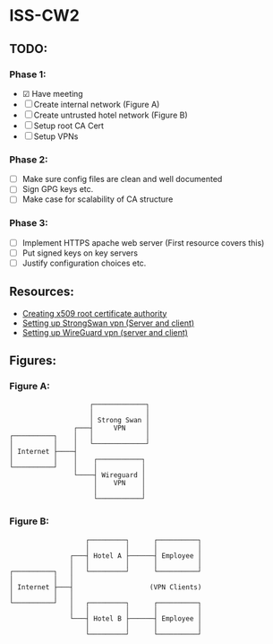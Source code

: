 # ISS-CW2

## TODO:

### Phase 1:
- ☑ Have meeting
- ☐ Create internal network (Figure A)
- ☐ Create untrusted hotel network (Figure B)
- ☐ Setup root CA Cert
- ☐ Setup VPNs

### Phase 2:
- ☐ Make sure config files are clean and well documented
- ☐ Sign GPG keys etc.
- ☐ Make case for scalability of CA structure

### Phase 3:
- ☐ Implement HTTPS apache web server (First resource covers this)
- ☐ Put signed keys on key servers
- ☐ Justify configuration choices etc.

## Resources:

- [Creating x509 root certificate authority](https://deliciousbrains.com/ssl-certificate-authority-for-local-https-development/)
- [Setting up StrongSwan vpn (Server and client)](https://www.digitalocean.com/community/tutorials/how-to-set-up-wireguard-on-ubuntu-20-04)
- [Setting up WireGuard vpn (server and client)](https://www.digitalocean.com/community/tutorials/how-to-set-up-wireguard-on-ubuntu-20-04)

## Figures:

### Figure A:

```
                    ┌─────────────┐
                    │             │
                    │ Strong Swan │
                ┌───┤     VPN     │
┌──────────┐    │   │             │
│          │    │   └─────────────┘
│ Internet ├────┤
│          │    │    ┌───────────┐
└──────────┘    │    │           │
                └────┤ Wireguard │
                     │    VPN    │
                     │           │
                     └───────────┘
```

### Figure B:

```
                   ┌─────────┐      ┌──────────┐
                   │         │      │          │
               ┌───┤ Hotel A ├──────┤ Employee │
               │   │         │      │          │
┌──────────┐   │   └─────────┘      └──────────┘
│          │   │
│ Internet ├───┤                   (VPN Clients)
│          │   │
└──────────┘   │   ┌─────────┐      ┌──────────┐
               │   │         │      │          │
               └───┤ Hotel B ├──────┤ Employee │
                   │         │      │          │
                   └─────────┘      └──────────┘
```